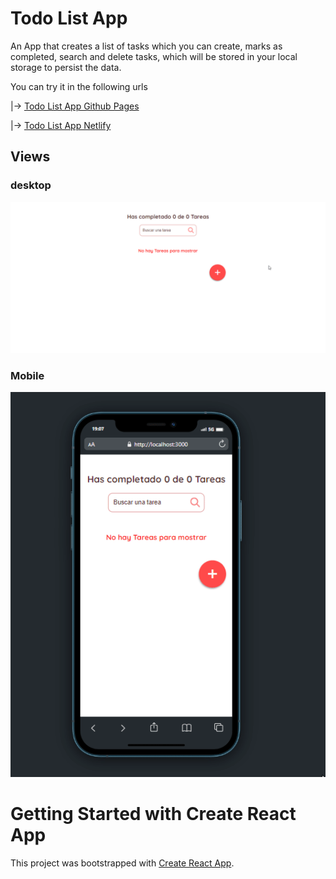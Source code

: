 # Todo List App

An App that creates a list of tasks which you can create, marks as completed, search and delete tasks, which will be stored in your local storage to persist the data.

You can try it in the following urls

|-> [Todo List App Github Pages](https://klich1984.github.io/todo-list-react/)

|-> [Todo List App Netlify](https://klich-todolist.netlify.app/)

## Views

### desktop

![Gif](./assets/Desktop.gif)

### Mobile

![Gif](./assets/Mobile.gif)

# Getting Started with Create React App

This project was bootstrapped with [Create React App](https://github.com/facebook/create-react-app).
